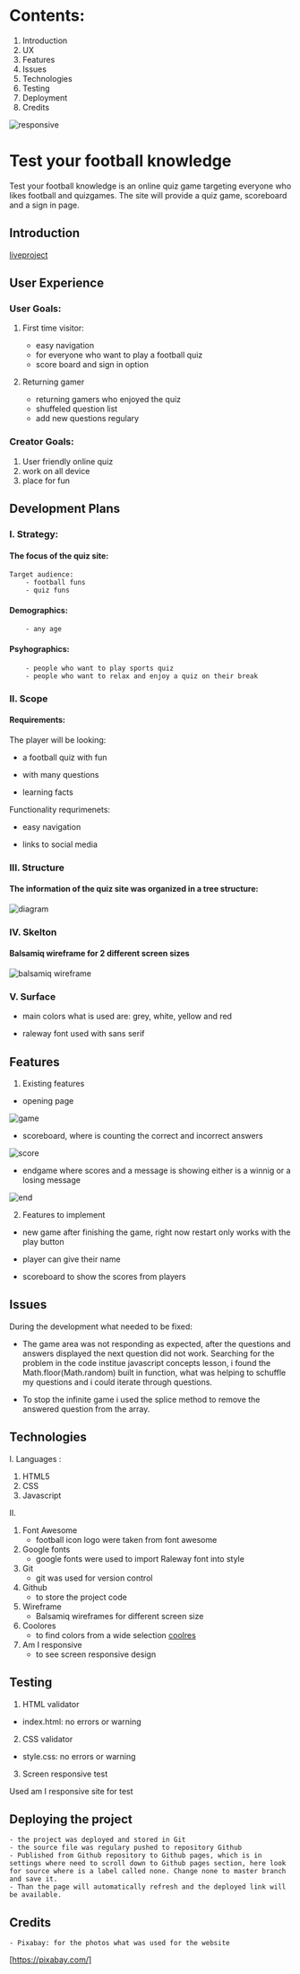 
# Contents:

1. Introduction
2. UX
3. Features
4. Issues
5. Technologies
6. Testing
7. Deployment
8. Credits

![responsive](assets/images/responsivescreens.png)
# Test your football knowledge
Test your football knowledge is an online quiz game targeting everyone who likes football and quizgames.
The site will provide a quiz game, scoreboard and a sign in page.

## Introduction

[liveproject](https://balazs9.github.io/testyourfootballknowledge/)

## User Experience

### User Goals:

1. First time visitor:
    - easy navigation
    - for everyone who want to play a football quiz
    - score board and sign in option

2. Returning gamer
    - returning gamers who enjoyed the quiz
    - shuffeled question list
    - add new questions regulary

### Creator Goals:

1. User friendly online quiz
2. work on all device
3. place for fun

## Development Plans

### I. Strategy:
#### The focus of the quiz site:
    Target audience:
        - football funs
        - quiz funs
#### Demographics:
        - any age
#### Psyhographics:
        - people who want to play sports quiz
        - people who want to relax and enjoy a quiz on their break
### II. Scope

#### Requirements:

The player will be looking:

- a football quiz with fun

- with many questions

- learning facts

Functionality requrimenets:

- easy navigation

- links to social media

### III. Structure

#### The information of the quiz site was organized in a tree structure:

![diagram](assets/images/quiz-diagram.png)

### IV. Skelton
#### Balsamiq wireframe for 2 different screen sizes
![balsamiq wireframe](assets/images/TestYourFootballKnowledge.png)
### V. Surface

- main colors what is used are: grey, white, yellow and red

- raleway font used with sans serif

## Features

1. Existing features

- opening page

![game](assets/images/frontpage.png)

- scoreboard, where is counting the correct and incorrect answers

![score](assets/images/scoreboard.png)

- endgame where scores and a message is showing either is a winnig or a losing message

![end](assets/images/endgame.png)

2. Features to implement

- new game after finishing the game, right now restart only works with the play button

- player can give their name

- scoreboard to show the scores from players

## Issues

During the development what needed to be fixed:

- The game area was not responding as expected, after the questions and answers displayed the next question did not work. Searching for the problem in the code institue javascript concepts lesson, i found the Math.floor(Math.random) built in function, what was helping to schuffle my questions and i could iterate through questions.

- To stop the infinite game i used the splice method to remove the answered question from the array.

## Technologies

I. Languages :  
1. HTML5
2. CSS
3. Javascript

II. 
1. Font Awesome
    - football icon logo were taken from font awesome
2. Google fonts
    - google fonts were used to import Raleway font into style
3. Git
    - git was used for version control
4. Github
    - to store the project code
5. Wireframe
    - Balsamiq wireframes for different screen size
6. Coolores
    - to find colors from a wide selection
    [coolres](https://coolors.co/6f1d1b-bb9457-432818-99582a-ffe6a7)
7. Am I responsive
    - to see screen responsive design

## Testing

1. HTML validator

- index.html: no errors or warning

2. CSS validator

- style.css: no errors or warning

3. Screen responsive test

Used am I responsive site for test

## Deploying the project
    - the project was deployed and stored in Git
    - the source file was regulary pushed to repository Github
    - Published from Github repository to Github pages, which is in settings where need to scroll down to Github pages section, here look for source where is a label called none. Change none to master branch and save it.
    - Than the page will automatically refresh and the deployed link will be available.



## Credits
    - Pixabay: for the photos what was used for the website

[https://pixabay.com/]





